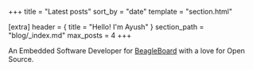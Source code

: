 +++
title = "Latest posts"
sort_by = "date"
template = "section.html"

[extra]
header = { title = "Hello! I'm Ayush" }
section_path = "blog/_index.md"
max_posts = 4
+++

An Embedded Software Developer for [BeagleBoard](https://www.beagleboard.org/) with a love for Open Source.
